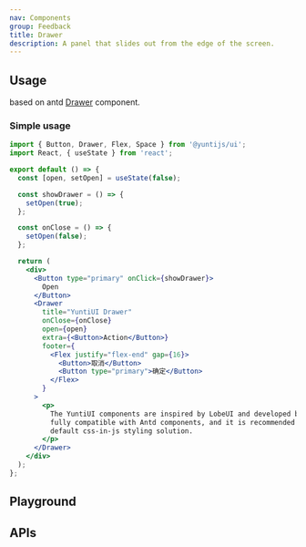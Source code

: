 ```yaml
---
nav: Components
group: Feedback
title: Drawer
description: A panel that slides out from the edge of the screen.
---
```


## Usage

based on antd [Drawer](https://ant.design/components/drawer-cn/) component.

### Simple usage

```jsx | pure
import { Button, Drawer, Flex, Space } from '@yuntijs/ui';
import React, { useState } from 'react';

export default () => {
  const [open, setOpen] = useState(false);

  const showDrawer = () => {
    setOpen(true);
  };

  const onClose = () => {
    setOpen(false);
  };

  return (
    <div>
      <Button type="primary" onClick={showDrawer}>
        Open
      </Button>
      <Drawer
        title="YuntiUI Drawer"
        onClose={onClose}
        open={open}
        extra={<Button>Action</Button>}
        footer={
          <Flex justify="flex-end" gap={16}>
            <Button>取消</Button>
            <Button type="primary">确定</Button>
          </Flex>
        }
      >
        <p>
          The YuntiUI components are inspired by LobeUI and developed based on Antd components,
          fully compatible with Antd components, and it is recommended to use antd-style as the
          default css-in-js styling solution.
        </p>
      </Drawer>
    </div>
  );
};
```

<code src="./demos/index.tsx" center></code>

## Playground

<code src="./demos/Playground.tsx" nopadding></code>

## APIs

<API></API>
